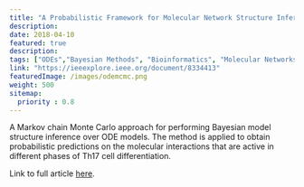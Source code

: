 ```yaml
---
title: "A Probabilistic Framework for Molecular Network Structure Inference by Means of Mechanistic Modeling. J Timonen, H Mannerström, H Lähdesmäki and J Intosalmi. IEEE/ACM Transactions on Computational Biology and Bioinformatics (2018)."
description:
date: 2018-04-10
featured: true
description: 
tags: ["ODEs","Bayesian Methods", "Bioinformatics", "Molecular Networks"]
link: "https://ieeexplore.ieee.org/document/8334413"
featuredImage: /images/odemcmc.png
weight: 500
sitemap:
  priority : 0.8
---
```


A Markov chain Monte Carlo approach for performing Bayesian model structure inference over ODE models.
The method is applied to obtain probabilistic predictions on the molecular interactions that are active in different phases of Th17 cell differentiation.

Link to full article [here](https://ieeexplore.ieee.org/document/8334413).
